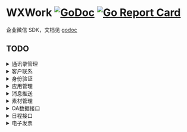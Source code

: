 # WXWork [![GoDoc](https://godoc.org/github.com/ghaoo/wxwork?status.svg)](https://godoc.org/github.com/ghaoo/wxwork) [![Go Report Card](https://goreportcard.com/badge/github.com/ghaoo/wxwork)](https://goreportcard.com/report/github.com/ghaoo/wxwork)
企业微信 SDK，文档见 [godoc](https://godoc.org/github.com/ghaoo/wxwork)

## TODO
<details>
<summary>通讯录管理</summary>

* [x] 成员管理
    - [x] 创建成员
    - [x] 读取成员
    - [x] 更新成员
    - [x] 删除成员
    - [x] 获取部门成员
    - [x] 获取部门成员详情
    - [x] userid与openid互换
    - [x] 二次验证
    - [x] 邀请成员
    - [x] 获取加入企业二维码
    - [x] 获取企业活跃成员数
* [x] 部门管理
    - [x] 创建部门
    - [x] 更新部门
    - [x] 删除部门
    - [x] 获取部门列表
* [x] 标签管理
    - [x] 创建标签
    - [x] 更新标签名字
    - [x] 删除标签
    - [x] 获取标签成员
    - [x] 增加标签成员
    - [x] 删除标签成员
    - [x] 获取标签列表
* [x] 异步批量接口
    - [x] 增量更新成员
    - [x] 全量覆盖成员
    - [x] 全量覆盖部门
    - [x] 获取异步任务结果
* [ ] 通讯录回调通知
    - [x] 成员变更通知
    - [ ] 部门变更通知
    - [ ] 标签变更通知
    - [x] 异步任务完成通知
        
</details>


<details>
<summary>客户联系</summary>

* [ ] 企业服务人员管理
  * [x] 获取配置了客户联系功能的成员列表
  * [x] 客户联系「联系我」管理
    - [x] 配置客户联系「联系我」方式
    - [x] 获取企业已配置的「联系我」方式
    - [x] 获取企业已配置的「联系我」列表
    - [x] 更新企业已配置的「联系我」方式
    - [x] 删除企业已配置的「联系我」方式
    - [x] 结束临时会话
* [ ] 客户管理
  * [ ] 获取客户列表
  * [ ] 获取客户详情
  * [ ] 批量获取客户详情
  * [ ] 修改客户备注信息
  * [ ] 客户联系规则组管理
    - [ ] 获取规则组列表
    - [ ] 获取规则组详情
    - [ ] 获取规则组管理范围
    - [ ] 创建新的规则组
    - [ ] 编辑规则组及其管理范围
    - [ ] 删除规则组
* [ ] 客户标签管理
  * [x] 管理企业标签
    - [x] 获取企业标签库
    - [x] 添加企业客户标签
    - [x] 编辑企业客户标签
    - [x] 删除企业客户标签
  * [ ] 管理企业规则组下的客户标签
    - [ ] 获取指定规则组下的企业客户标签
    - [ ] 为指定规则组创建企业客户标签
    - [ ] 编辑指定规则组下的企业客户标签
    - [ ] 删除指定规则组下的企业客户标签
  - [ ] 编辑客户企业标签
* [ ] 在职继承
  - [ ] 分配在职成员的客户
  - [ ] 查询客户接替状态
* [ ] 离职继承
  - [ ] 获取待分配的离职成员列表
  - [ ] 分配离职成员的客户
  - [ ] 查询客户接替状态
  - [ ] 分配离职成员的客户群
* [ ] 客户群管理
  - [ ] 获取客户群列表
  - [ ] 获取客户群详情
  - [ ] 客户群opengid转换
* [ ] 客户朋友圈
  * [ ] 获取客户朋友圈全部的发表记录
    - [ ] 获取企业全部的发表列表
    - [ ] 获取客户朋友圈企业发表的列表
    - [ ] 获取客户朋友圈发表时选择的可见范围
    - [ ] 获取客户朋友圈发表后的可见客户列表
    - [ ] 获取客户朋友圈的互动数据
  * [ ] 客户朋友圈规则组管理
    - [ ] 获取规则组列表
    - [ ] 获取规则组详情
    - [ ] 获取规则组管理范围
    - [ ] 创建新的规则组
    - [ ] 编辑规则组及其管理范围
    - [ ] 删除规则组
* [ ] 消息推送
  * [ ] 创建企业群发
  * [ ] 获取企业的全部群发记录
    - [ ] 获取群发记录列表
    - [ ] 获取群发成员发送任务列表
    - [ ] 获取企业群发成员执行结果
  * [ ] 发送新客户欢迎语
  * [ ] 入群欢迎语素材管理
    - [ ] 添加入群欢迎语素材
    - [ ] 编辑入群欢迎语素材
    - [ ] 获取入群欢迎语素材
    - [ ] 删除入群欢迎语素材
* [ ] 统计管理
  - [ ] 获取「联系客户统计」数据
  - [ ] 获取「群聊数据统计」数据
* [ ] 变更回调
    
</details>

<details>
<summary>身份验证</summary>

* [ ] 网页授权登录
    - [ ] 构造网页授权链接
    - [ ] 获取访问用户身份
* [ ] 扫码授权登录
    - [ ] 构造扫码登录链接
    - [ ] 获取访问用户身份
        
</details>

<details>
<summary>应用管理</summary>

* [ ] 获取应用
  - [ ] 获取指定的应用详情
  - [ ] 获取access_token对应的应用列表
* [ ] 设置应用
* [ ] 自定义菜单
    - [ ] 创建菜单
    - [ ] 获取菜单
    - [ ] 删除菜单
* [ ] 设置工作台自定义展示
  - [ ] 设置应用在工作台展示的模版
  - [ ] 获取应用在工作台展示的模版
  - [ ] 设置应用在用户工作台展示的数据
        
</details>


<details>
<summary>消息推送</summary>

* [x] 发送应用消息
* [x] 更新模版卡片消息
* [ ] 撤回应用消息
* [x] 接收消息与事件
* [ ] 获取企业微信服务器的ip段
* [x] 发消息到群聊会话
    - [x] 创建群聊会话
    - [x] 修改群聊会话
    - [x] 获取群聊会话
    - [x] 应用推送消息
* [ ] 互联企业消息推送
    - [ ] 发送应用消息
    - [ ] 接收消息与事件
* [ ] 家校消息推送
  - [ ] 发送「学校通知」
        
</details>

<details>
<summary>素材管理</summary>

* [ ] 发送应用消息
    - [x] 上传临时素材
    - [x] 上传图片
    - [ ] 获取临时素材
    - [ ] 获取高清语音素材
        
</details>

<details>
<summary>OA数据接口</summary>

* [ ] 企业微信打卡应用
    - [ ] 获取打卡数据
    - [ ] 获取打卡规则
* [ ] 企业微信审批应用
    - [ ] 获取审批模板详情
    - [ ] 提交审批申请
    - [ ] 审批申请状态变化回调通知
    - [ ] 批量获取审批单号
    - [ ] 获取审批申请详情
* [ ] 企业微信公费电话
    - [ ] 获取公费电话拨打记录
        
</details>

<details>
<summary>日程接口</summary>

- [ ] 创建日程
- [ ] 更新日程
- [ ] 取消日程
- [ ] 获取日程
    
</details>

<details>
<summary>电子发票</summary>

- [ ] 查询电子发票
- [ ] 更新发票状态
- [ ] 批量更新发票状态
- [ ] 批量查询电子发票
    
</details>

